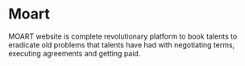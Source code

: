 # Moart
 MOART website is complete revolutionary platform to book talents to eradicate old problems that talents have had with
 negotiating terms, executing agreements and getting paid.

